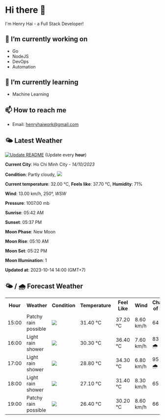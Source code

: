 # Hi there 👋

I'm Henry Hai - a Full Stack Developer!

## 🔭 I’m currently working on

- Go
- NodeJS
- DevOps
- Automation

## 🌱 I’m currently learning

- Machine Learning

## 📫 How to reach me

- Email: <henryhaiwork@gmail.com>

## 🌤️ Latest Weather
[![Update README](https://github.com/henry0hai/henry0hai/actions/workflows/udpateReadme.yml/badge.svg)](https://github.com/henry0hai/henry0hai/actions/workflows/udpateReadme.yml)
(Update every **hour**)
<!-- CURRENT_WEATHER:START -->
**Current City**: Ho Chi Minh City - *14/10/2023*

**Condition**: Partly cloudy, <img src="https://cdn.weatherapi.com/weather/64x64/day/116.png"/>

**Current temperature**: 32.00 °C, **Feels like**: 37.70 °C, **Humidity**: 71%

**Wind**: 13.00 km/h, 250°, *WSW*

**Pressure**: 1007.00 mb

**Sunrise**: 05:42 AM

**Sunset**: 05:37 PM

**Moon Phase**: New Moon

**Moon Rise**: 05:10 AM

**Moon Set**: 05:22 PM

**Moon Illumination**: 1

**Updated at**: 2023-10-14 14:00 (GMT+7)<!-- CURRENT_WEATHER:END -->

## 🌤️ / 🌧️ Forecast Weather
<!-- FORECAST_WEATHER:START -->
<table>
		<tr>
			<th>Hour</th>
			<th>Weather</th>
			<th>Condition</th>
			<th>Temperature</th>
			<th>Feel Like</th>
			<th>Wind</th>
			<th>Chance of Rain</th>
		</tr>
				<tr>
					<td>15:00</td>
					<td>Patchy rain possible</td>
					<td><img src='https://cdn.weatherapi.com/weather/64x64/day/176.png'/></td>
					<td>31.40 °C</td>
					<td>37.20 °C</td>
					<td>8.60 km/h</td>
					<td>64 %</td>
				</tr>
				<tr>
					<td>16:00</td>
					<td>Light rain shower</td>
					<td><img src='https://cdn.weatherapi.com/weather/64x64/day/353.png'/></td>
					<td>30.30 °C</td>
					<td>36.40 °C</td>
					<td>7.60 km/h</td>
					<td>83 % 🌧️</td>
				</tr>
				<tr>
					<td>17:00</td>
					<td>Light rain shower</td>
					<td><img src='https://cdn.weatherapi.com/weather/64x64/day/353.png'/></td>
					<td>28.80 °C</td>
					<td>34.30 °C</td>
					<td>6.80 km/h</td>
					<td>95 % 🌧️</td>
				</tr>
				<tr>
					<td>18:00</td>
					<td>Light rain shower</td>
					<td><img src='https://cdn.weatherapi.com/weather/64x64/night/353.png'/></td>
					<td>27.10 °C</td>
					<td>31.40 °C</td>
					<td>8.30 km/h</td>
					<td>65 %</td>
				</tr>
				<tr>
					<td>19:00</td>
					<td>Patchy rain possible</td>
					<td><img src='https://cdn.weatherapi.com/weather/64x64/night/176.png'/></td>
					<td>26.40 °C</td>
					<td>30.20 °C</td>
					<td>8.60 km/h</td>
					<td>66 %</td>
				</tr>
</table>
<!-- FORECAST_WEATHER:END -->
